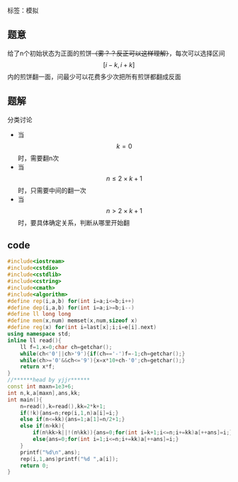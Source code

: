 ﻿---
subtitle: "思维题"
tags: 
 - 基础算法-模拟
grammar_cjkRuby: true
catalog: true
layout:  post
header-img: "img/header/P99.jpg"
preview-img: "/img/preview/P99.jpg"
---
标签：模拟

## 题意

给了n个初始状态为正面的煎饼~~（雾？？反正可以这样理解）~~，每次可以选择区间$$[i-k,i+k]$$内的煎饼翻一面，问最少可以花费多少次把所有煎饼都翻成反面

## 题解

分类讨论

- 当$$k=0$$时，需要翻n次
- 当$$n\leq2\times k+1$$时，只需要中间的翻一次
- 当$$n>2\times k+1$$时，要具体确定关系，判断从哪里开始翻

## code
```cpp
#include<iostream>
#include<cstdio>
#include<cstdlib>
#include<cstring>
#include<cmath>
#include<algorithm>
#define rep(i,a,b) for(int i=a;i<=b;i++)
#define dep(i,a,b) for(int i=a;i>=b;i--)
#define ll long long
#define mem(x,num) memset(x,num,sizeof x)
#define reg(x) for(int i=last[x];i;i=e[i].next)
using namespace std;
inline ll read(){
	ll f=1,x=0;char ch=getchar();
	while(ch<'0'||ch>'9'){if(ch=='-')f=-1;ch=getchar();}
	while(ch>='0'&&ch<='9'){x=x*10+ch-'0';ch=getchar();}
	return x*f;
}
//******head by yjjr******
const int maxn=1e3+6;
int n,k,a[maxn],ans,kk;
int main(){
	n=read(),k=read(),kk=2*k+1;
	if(!k){ans=n;rep(i,1,n)a[i]=i;}
	else if(n<=kk){ans=1;a[1]=n/2+1;}
	else if(n>kk){
		if(n%kk>k||!(n%kk)){ans=0;for(int i=k+1;i<=n;i+=kk)a[++ans]=i;}
		else{ans=0;for(int i=1;i<=n;i+=kk)a[++ans]=i;}
	}
	printf("%d\n",ans);
	rep(i,1,ans)printf("%d ",a[i]);
	return 0;
}
```